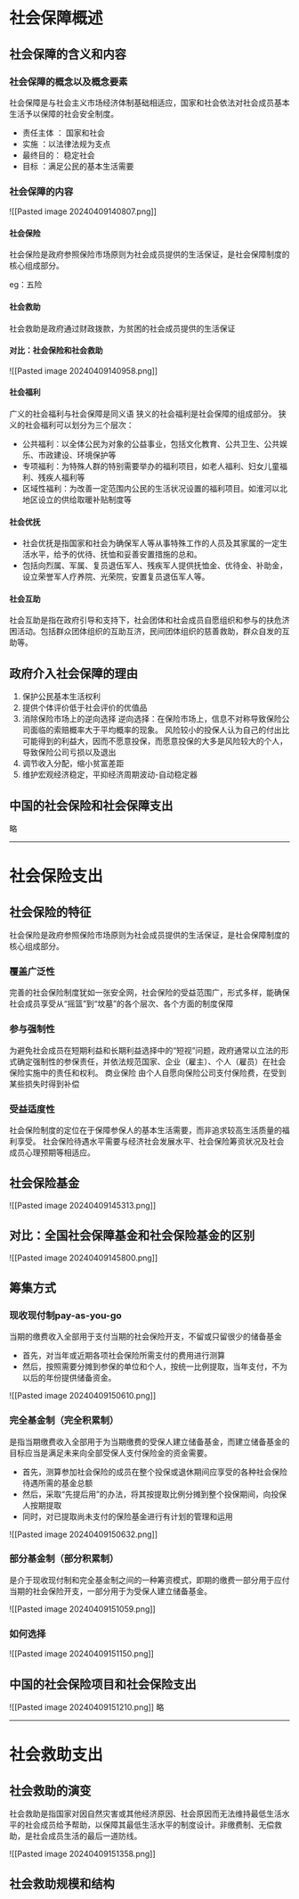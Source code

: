 # 社会保障概述

## 社会保障的含义和内容

### 社会保障的概念以及概念要素

社会保障是与社会主义市场经济体制基础相适应，国家和社会依法对社会成员基本生活予以保障的社会安全制度。

* 责任主体 ： 国家和社会
* 实施 ：以法律法规为支点
* 最终目的： 稳定社会
* 目标  ：满足公民的基本生活需要

###  社会保障的内容

![[Pasted image 20240409140807.png]]

#### 社会保险

社会保险是政府参照保险市场原则为社会成员提供的生活保证，是社会保障制度的核心组成部分。

eg：五险

#### 社会救助

社会救助是政府通过财政拨款，为贫困的社会成员提供的生活保证

#### 对比：社会保险和社会救助

![[Pasted image 20240409140958.png]]

#### 社会福利

广义的社会福利与社会保障是同义语
狭义的社会福利是社会保障的组成部分。
狭义的社会福利可以划分为三个层次：
* 公共福利：以全体公民为对象的公益事业，包括文化教育、公共卫生、公共娱乐、市政建设、环境保护等
* 专项福利：为特殊人群的特别需要举办的福利项目，如老人福利、妇女儿童福利、残疾人福利等
* 区域性福利：为改善一定范围内公民的生活状况设置的福利项目。如淮河以北地区设立的供给取暖补贴制度等

#### 社会优抚

* 社会优抚是指国家和社会为确保军人等从事特殊工作的人员及其家属的一定生活水平，给予的优待、抚恤和妥善安置措施的总和。
* 包括向烈属、军属、复员退伍军人、残疾军人提供抚恤金、优待金、补助金，设立荣誉军人疗养院、光荣院，安置复员退伍军人等。

#### 社会互助

社会互助是指在政府引导和支持下，社会团体和社会成员自愿组织和参与的扶危济困活动。包括群众团体组织的互助互济，民间团体组织的慈善救助，群众自发的互助等。

## 政府介入社会保障的理由
1. 保护公民基本生活权利
2. 提供个体评价低于社会评价的优值品
3. 消除保险市场上的逆向选择
	逆向选择：在保险市场上，信息不对称导致保险公司面临的索赔概率大于平均概率的现象。
	风险较小的投保人认为自己的付出比可能得到的利益大，因而不愿意投保，而愿意投保的大多是风险较大的个人，导致保险公司亏损以及退出
4. 调节收入分配，缩小贫富差距
5. 维护宏观经济稳定，平抑经济周期波动-自动稳定器


## 中国的社会保险和社会保障支出

略

---

# 社会保险支出

## 社会保险的特征

社会保险是政府参照保险市场原则为社会成员提供的生活保证，是社会保障制度的核心组成部分。

### 覆盖广泛性

完善的社会保险制度犹如一张安全网，社会保险的受益范围广，形式多样，能确保社会成员享受从“摇篮”到“坟墓”的各个层次、各个方面的制度保障

### 参与强制性

为避免社会成员在短期利益和长期利益选择中的“短视”问题，政府通常以立法的形式确定强制性的参保责任，并依法规范国家、企业（雇主）、个人（雇员）在社会保险实施中的责任和权利。
商业保险 由个人自愿向保险公司支付保险费，在受到某些损失时得到补偿

### 受益适度性

社会保险制度的定位在于保障参保人的基本生活需要，而非追求较高生活质量的福利享受。
社会保险待遇水平需要与经济社会发展水平、社会保险筹资状况及社会成员心理预期等相适应。

## 社会保险基金

![[Pasted image 20240409145313.png]]

## 对比：全国社会保障基金和社会保险基金的区别

![[Pasted image 20240409145800.png]]

## 筹集方式

### 现收现付制pay-as-you-go

当期的缴费收入全部用于支付当期的社会保险开支，不留或只留很少的储备基金
* 首先，对当年或近期各项社会保险所需支付的费用进行测算
* 然后，按照需要分摊到参保的单位和个人，按统一比例提取，当年支付，不为以后的年份提供储备资金。

![[Pasted image 20240409150610.png]]

### 完全基金制（完全积累制）

是指当期缴费收入全部用于为当期缴费的受保人建立储备基金，而建立储备基金的目标应当是满足未来向全部受保人支付保险金的资金需要。
* 首先，测算参加社会保险的成员在整个投保或退休期间应享受的各种社会保险待遇所需的基金总额
* 然后，采取“先提后用”的办法，将其按提取比例分摊到整个投保期间，向投保人按期提取
* 同时，对已提取尚未支付的保险基金进行有计划的管理和运用

![[Pasted image 20240409150632.png]]

### 部分基金制（部分积累制）

是介于现收现付制和完全基金制之间的一种筹资模式，即期的缴费一部分用于应付当期的社会保险开支，一部分用于为受保人建立储备基金。

![[Pasted image 20240409151059.png]]

### 如何选择

![[Pasted image 20240409151150.png]]

## 中国的社会保险项目和社会保险支出

![[Pasted image 20240409151210.png]]
略

---

# 社会救助支出


## 社会救助的演变

社会救助是指国家对因自然灾害或其他经济原因、社会原因而无法维持最低生活水平的社会成员给予帮助，以保障其最低生活水平的制度设计。非缴费制、无偿救助，是社会成员生活的最后一道防线。

![[Pasted image 20240409151358.png]]

## 社会救助规模和结构


